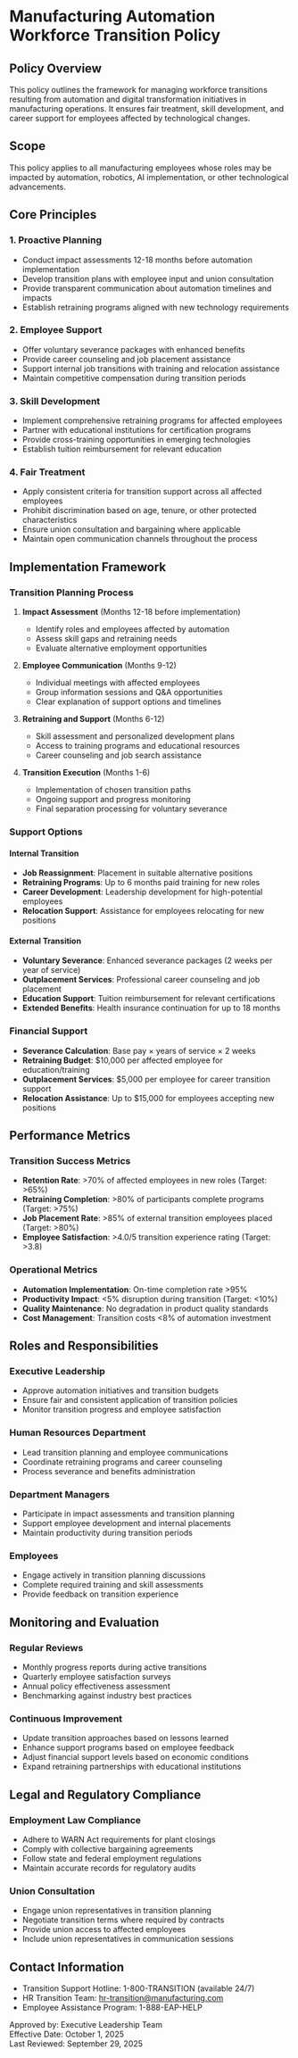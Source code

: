 # Manufacturing Automation Workforce Transition Policy

## Policy Overview
This policy outlines the framework for managing workforce transitions resulting from automation and digital transformation initiatives in manufacturing operations. It ensures fair treatment, skill development, and career support for employees affected by technological changes.

## Scope
This policy applies to all manufacturing employees whose roles may be impacted by automation, robotics, AI implementation, or other technological advancements.

## Core Principles

### 1. Proactive Planning
- Conduct impact assessments 12-18 months before automation implementation
- Develop transition plans with employee input and union consultation
- Provide transparent communication about automation timelines and impacts
- Establish retraining programs aligned with new technology requirements

### 2. Employee Support
- Offer voluntary severance packages with enhanced benefits
- Provide career counseling and job placement assistance
- Support internal job transitions with training and relocation assistance
- Maintain competitive compensation during transition periods

### 3. Skill Development
- Implement comprehensive retraining programs for affected employees
- Partner with educational institutions for certification programs
- Provide cross-training opportunities in emerging technologies
- Establish tuition reimbursement for relevant education

### 4. Fair Treatment
- Apply consistent criteria for transition support across all affected employees
- Prohibit discrimination based on age, tenure, or other protected characteristics
- Ensure union consultation and bargaining where applicable
- Maintain open communication channels throughout the process

## Implementation Framework

### Transition Planning Process
1. **Impact Assessment** (Months 12-18 before implementation)  
   - Identify roles and employees affected by automation  
   - Assess skill gaps and retraining needs  
   - Evaluate alternative employment opportunities  

2. **Employee Communication** (Months 9-12)  
   - Individual meetings with affected employees  
   - Group information sessions and Q&A opportunities  
   - Clear explanation of support options and timelines  

3. **Retraining and Support** (Months 6-12)  
   - Skill assessment and personalized development plans  
   - Access to training programs and educational resources  
   - Career counseling and job search assistance  

4. **Transition Execution** (Months 1-6)  
   - Implementation of chosen transition paths  
   - Ongoing support and progress monitoring  
   - Final separation processing for voluntary severance  

### Support Options

#### Internal Transition
- **Job Reassignment**: Placement in suitable alternative positions
- **Retraining Programs**: Up to 6 months paid training for new roles
- **Career Development**: Leadership development for high-potential employees
- **Relocation Support**: Assistance for employees relocating for new positions

#### External Transition
- **Voluntary Severance**: Enhanced severance packages (2 weeks per year of service)
- **Outplacement Services**: Professional career counseling and job placement
- **Education Support**: Tuition reimbursement for relevant certifications
- **Extended Benefits**: Health insurance continuation for up to 18 months

### Financial Support
- **Severance Calculation**: Base pay × years of service × 2 weeks
- **Retraining Budget**: $10,000 per affected employee for education/training
- **Outplacement Services**: $5,000 per employee for career transition support
- **Relocation Assistance**: Up to $15,000 for employees accepting new positions

## Performance Metrics

### Transition Success Metrics
- **Retention Rate**: >70% of affected employees in new roles (Target: >65%)
- **Retraining Completion**: >80% of participants complete programs (Target: >75%)
- **Job Placement Rate**: >85% of external transition employees placed (Target: >80%)
- **Employee Satisfaction**: >4.0/5 transition experience rating (Target: >3.8)

### Operational Metrics
- **Automation Implementation**: On-time completion rate >95%
- **Productivity Impact**: <5% disruption during transition (Target: <10%)
- **Quality Maintenance**: No degradation in product quality standards
- **Cost Management**: Transition costs <8% of automation investment

## Roles and Responsibilities

### Executive Leadership
- Approve automation initiatives and transition budgets
- Ensure fair and consistent application of transition policies
- Monitor transition progress and employee satisfaction

### Human Resources Department
- Lead transition planning and employee communications
- Coordinate retraining programs and career counseling
- Process severance and benefits administration

### Department Managers
- Participate in impact assessments and transition planning
- Support employee development and internal placements
- Maintain productivity during transition periods

### Employees
- Engage actively in transition planning discussions
- Complete required training and skill assessments
- Provide feedback on transition experience

## Monitoring and Evaluation

### Regular Reviews
- Monthly progress reports during active transitions
- Quarterly employee satisfaction surveys
- Annual policy effectiveness assessment
- Benchmarking against industry best practices

### Continuous Improvement
- Update transition approaches based on lessons learned
- Enhance support programs based on employee feedback
- Adjust financial support levels based on economic conditions
- Expand retraining partnerships with educational institutions

## Legal and Regulatory Compliance

### Employment Law Compliance
- Adhere to WARN Act requirements for plant closings
- Comply with collective bargaining agreements
- Follow state and federal employment regulations
- Maintain accurate records for regulatory audits

### Union Consultation
- Engage union representatives in transition planning
- Negotiate transition terms where required by contracts
- Provide union access to affected employees
- Include union representatives in communication sessions

## Contact Information
- Transition Support Hotline: 1-800-TRANSITION (available 24/7)
- HR Transition Team: hr-transition@manufacturing.com
- Employee Assistance Program: 1-888-EAP-HELP

Approved by: Executive Leadership Team  
Effective Date: October 1, 2025  
Last Reviewed: September 29, 2025